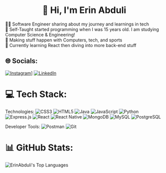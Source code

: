 <h1 align="center">👋 Hi, I'm Erin Abduli</h1>

👨‍💻 Software Engineer sharing about my journey and learnings in tech<br>👦 Self-Taught started programming when I was 15 years old. I am studying Computer Science & Engineering!<br>🎨 Making stuff happen with Computers, tech, and sports<br>💭 Currently learning React then diving into more back-end stuff<br>


## 🌐 Socials:
[![Instagram](https://img.shields.io/badge/Instagram-%23FF0069?style=for-the-badge&logo=instagram&logoColor=%23fff&labelColor=%23FF0069&link=https%3A%2F%2Finstagram.com%2Ferin.abdulli)](https://instagram.com/erin.abdulli)]
 [![LinkedIn](https://img.shields.io/badge/LinkedIn-%230077B5.svg?logo=linkedin&logoColor=white)](https://linkedin.com/in/erin-abduli) 

# 💻 Tech Stack:
Technologies: 
![CSS3](https://img.shields.io/badge/css3-%231572B6.svg?style=for-the-badge&logo=css&logoColor=white) ![HTML5](https://img.shields.io/badge/html5-%23E34F26.svg?style=for-the-badge&logo=html5&logoColor=white) ![Java](https://img.shields.io/badge/java-%23ED8B00.svg?style=for-the-badge&logo=openjdk&logoColor=white) ![JavaScript](https://img.shields.io/badge/javascript-%23323330.svg?style=for-the-badge&logo=javascript&logoColor=%23F7DF1E) ![Python](https://img.shields.io/badge/python-3670A0?style=for-the-badge&logo=python&logoColor=ffdd54) ![Express.js](https://img.shields.io/badge/express.js-%23404d59.svg?style=for-the-badge&logo=express&logoColor=%2361DAFB) ![React](https://img.shields.io/badge/react-%2320232a.svg?style=for-the-badge&logo=react&logoColor=%2361DAFB) ![React Native](https://img.shields.io/badge/reactnative-%2320232A?style=for-the-badge&logo=react&labelColor=%2320232A)
 ![MongoDB](https://img.shields.io/badge/MongoDB-%234ea94b.svg?style=for-the-badge&logo=mongodb&logoColor=white) ![MySQL](https://img.shields.io/badge/MySQL-%234479A1?style=for-the-badge&logo=mysql&logoColor=%23fff&labelColor=%234479A1) ![PostgreSQL](https://img.shields.io/badge/PostgreSQL-%234169E1?style=for-the-badge&logo=postgresql&logoColor=%23fff&labelColor=%234169E1)



Developer Tools: 
![Postman](https://img.shields.io/badge/Postman-FF6C37?style=for-the-badge&logo=postman&logoColor=white) 
![Git](https://img.shields.io/badge/git-%23F05033.svg?style=for-the-badge&logo=git&logoColor=white)



# 📊 GitHub Stats:
![ErinAbduli's Top Languages](https://github-readme-stats.vercel.app/api/top-langs/?username=ErinAbduli&theme=vue-dark&show_icons=true&hide_border=true&layout=compact)
<!-- Proudly created with GPRM ( https://gprm.itsvg.in ) -->
<!-- Proudly created with GPRM ( https://gprm.itsvg.in ) -->
